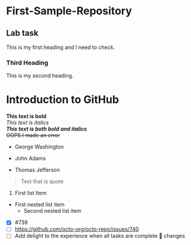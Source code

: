 # First-Sample-Repository
## Lab task
This is my first heading and I need to check.
### Third Heading
This is my second heading.
# Introduction to GitHub
**This text is bold**\
*This text is italics*\
***This text is both bold and italics***\
~~OOPS I made an error~~
- George Washington
* John Adams
+ Thomas Jefferson
> Text that is quote
1. First list Item
  - First nested list item
     - Second nested list item
- [x] #739
- [ ] https://github.com/octo-org/octo-repo/issues/740
- [ ] Add delight to the experience when all tasks are
complete :tada:
changes
